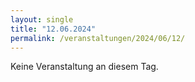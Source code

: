 ```yaml
---
layout: single
title: "12.06.2024"
permalink: /veranstaltungen/2024/06/12/
---
```


Keine Veranstaltung an diesem Tag.
